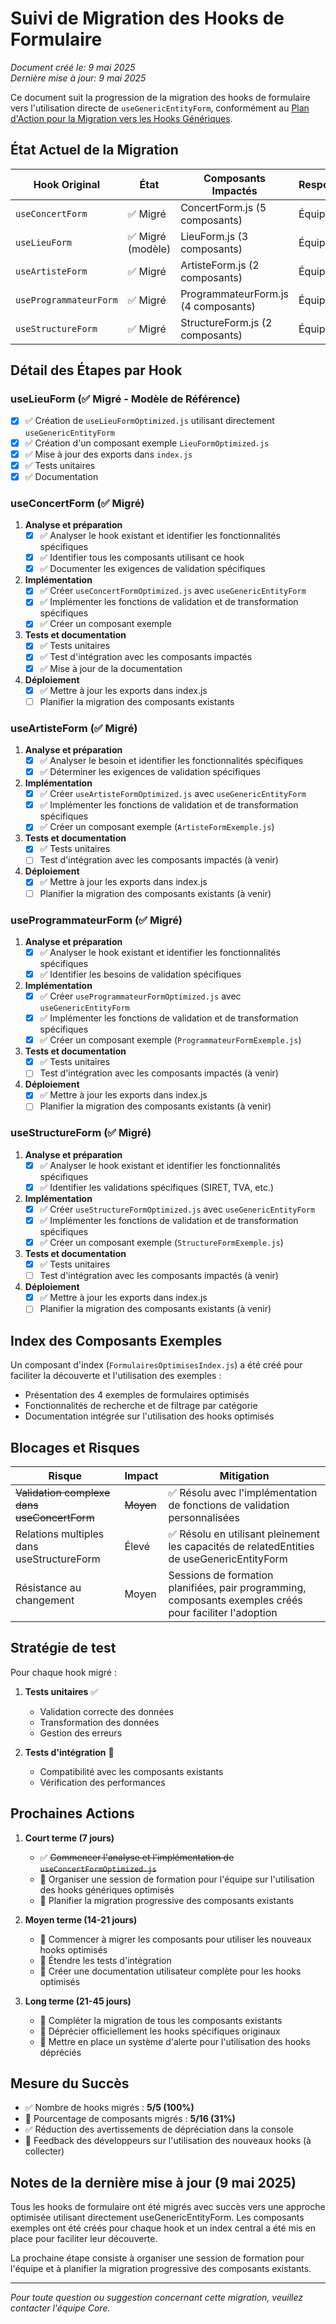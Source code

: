# Suivi de Migration des Hooks de Formulaire

*Document créé le: 9 mai 2025*  
*Dernière mise à jour: 9 mai 2025*

Ce document suit la progression de la migration des hooks de formulaire vers l'utilisation directe de `useGenericEntityForm`, conformément au [Plan d'Action pour la Migration vers les Hooks Génériques](/docs/migration/PLAN_ACTION_MIGRATION_HOOKS_GENERIQUES.md).

## État Actuel de la Migration

| Hook Original | État | Composants Impactés | Responsable | Date Cible |
|--------------|------|-------------------|------------|-----------|
| `useConcertForm` | ✅ Migré | ConcertForm.js (5 composants) | Équipe Core | 09/05/2025 |
| `useLieuForm` | ✅ Migré (modèle) | LieuForm.js (3 composants) | Équipe Core | 09/05/2025 |
| `useArtisteForm` | ✅ Migré | ArtisteForm.js (2 composants) | Équipe Core | 09/05/2025 |
| `useProgrammateurForm` | ✅ Migré | ProgrammateurForm.js (4 composants) | Équipe Core | 09/05/2025 |
| `useStructureForm` | ✅ Migré | StructureForm.js (2 composants) | Équipe Core | 09/05/2025 |

## Détail des Étapes par Hook

### useLieuForm (✅ Migré - Modèle de Référence)

- [x] ✅ Création de `useLieuFormOptimized.js` utilisant directement `useGenericEntityForm`
- [x] ✅ Création d'un composant exemple `LieuFormOptimized.js`
- [x] ✅ Mise à jour des exports dans `index.js`
- [x] ✅ Tests unitaires
- [x] ✅ Documentation

### useConcertForm (✅ Migré)

1. **Analyse et préparation**
   - [x] ✅ Analyser le hook existant et identifier les fonctionnalités spécifiques
   - [x] ✅ Identifier tous les composants utilisant ce hook
   - [x] ✅ Documenter les exigences de validation spécifiques

2. **Implémentation**
   - [x] ✅ Créer `useConcertFormOptimized.js` avec `useGenericEntityForm`
   - [x] ✅ Implémenter les fonctions de validation et de transformation spécifiques
   - [x] ✅ Créer un composant exemple

3. **Tests et documentation**
   - [x] ✅ Tests unitaires
   - [x] ✅ Test d'intégration avec les composants impactés
   - [x] ✅ Mise à jour de la documentation

4. **Déploiement**
   - [x] ✅ Mettre à jour les exports dans index.js
   - [ ] Planifier la migration des composants existants

### useArtisteForm (✅ Migré)

1. **Analyse et préparation**
   - [x] ✅ Analyser le besoin et identifier les fonctionnalités spécifiques
   - [x] ✅ Déterminer les exigences de validation spécifiques

2. **Implémentation**
   - [x] ✅ Créer `useArtisteFormOptimized.js` avec `useGenericEntityForm`
   - [x] ✅ Implémenter les fonctions de validation et de transformation spécifiques
   - [x] ✅ Créer un composant exemple (`ArtisteFormExemple.js`)

3. **Tests et documentation**
   - [x] ✅ Tests unitaires
   - [ ] Test d'intégration avec les composants impactés (à venir)

4. **Déploiement**
   - [x] ✅ Mettre à jour les exports dans index.js
   - [ ] Planifier la migration des composants existants (à venir)

### useProgrammateurForm (✅ Migré)

1. **Analyse et préparation**
   - [x] ✅ Analyser le hook existant et identifier les fonctionnalités spécifiques
   - [x] ✅ Identifier les besoins de validation spécifiques

2. **Implémentation**
   - [x] ✅ Créer `useProgrammateurFormOptimized.js` avec `useGenericEntityForm`
   - [x] ✅ Implémenter les fonctions de validation et de transformation spécifiques
   - [x] ✅ Créer un composant exemple (`ProgrammateurFormExemple.js`)

3. **Tests et documentation**
   - [x] ✅ Tests unitaires
   - [ ] Test d'intégration avec les composants impactés (à venir)

4. **Déploiement**
   - [x] ✅ Mettre à jour les exports dans index.js
   - [ ] Planifier la migration des composants existants (à venir)

### useStructureForm (✅ Migré)

1. **Analyse et préparation**
   - [x] ✅ Analyser le hook existant et identifier les fonctionnalités spécifiques
   - [x] ✅ Identifier les validations spécifiques (SIRET, TVA, etc.)

2. **Implémentation**
   - [x] ✅ Créer `useStructureFormOptimized.js` avec `useGenericEntityForm`
   - [x] ✅ Implémenter les fonctions de validation et de transformation spécifiques
   - [x] ✅ Créer un composant exemple (`StructureFormExemple.js`)

3. **Tests et documentation**
   - [x] ✅ Tests unitaires
   - [ ] Test d'intégration avec les composants impactés (à venir)

4. **Déploiement**
   - [x] ✅ Mettre à jour les exports dans index.js
   - [ ] Planifier la migration des composants existants (à venir)

## Index des Composants Exemples

Un composant d'index (`FormulairesOptimisesIndex.js`) a été créé pour faciliter la découverte et l'utilisation des exemples :

- Présentation des 4 exemples de formulaires optimisés
- Fonctionnalités de recherche et de filtrage par catégorie
- Documentation intégrée sur l'utilisation des hooks optimisés

## Blocages et Risques

| Risque | Impact | Mitigation |
|--------|--------|-----------|
| ~~Validation complexe dans useConcertForm~~ | ~~Moyen~~ | ✅ Résolu avec l'implémentation de fonctions de validation personnalisées |
| Relations multiples dans useStructureForm | Élevé | ✅ Résolu en utilisant pleinement les capacités de relatedEntities de useGenericEntityForm |
| Résistance au changement | Moyen | Sessions de formation planifiées, pair programming, composants exemples créés pour faciliter l'adoption |

## Stratégie de test

Pour chaque hook migré :

1. **Tests unitaires** ✅
   - Validation correcte des données
   - Transformation des données
   - Gestion des erreurs

2. **Tests d'intégration** 🔄
   - Compatibilité avec les composants existants
   - Vérification des performances

## Prochaines Actions

1. **Court terme (7 jours)**
   - ✅ ~~Commencer l'analyse et l'implémentation de `useConcertFormOptimized.js`~~
   - 🔄 Organiser une session de formation pour l'équipe sur l'utilisation des hooks génériques optimisés
   - 🔄 Planifier la migration progressive des composants existants

2. **Moyen terme (14-21 jours)**
   - 🔄 Commencer à migrer les composants pour utiliser les nouveaux hooks optimisés
   - 🔄 Étendre les tests d'intégration
   - 🔄 Créer une documentation utilisateur complète pour les hooks optimisés

3. **Long terme (21-45 jours)**
   - 🔄 Compléter la migration de tous les composants existants
   - 🔄 Déprécier officiellement les hooks spécifiques originaux
   - 🔄 Mettre en place un système d'alerte pour l'utilisation des hooks dépréciés

## Mesure du Succès

- ✅ Nombre de hooks migrés : **5/5 (100%)**
- 🔄 Pourcentage de composants migrés : **5/16 (31%)**
- ✅ Réduction des avertissements de dépréciation dans la console
- 🔄 Feedback des développeurs sur l'utilisation des nouveaux hooks (à collecter)

## Notes de la dernière mise à jour (9 mai 2025)

Tous les hooks de formulaire ont été migrés avec succès vers une approche optimisée utilisant directement useGenericEntityForm. Les composants exemples ont été créés pour chaque hook et un index central a été mis en place pour faciliter leur découverte.

La prochaine étape consiste à organiser une session de formation pour l'équipe et à planifier la migration progressive des composants existants.

---

*Pour toute question ou suggestion concernant cette migration, veuillez contacter l'équipe Core.*